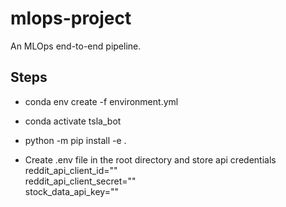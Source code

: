# mlops-project
An MLOps end-to-end pipeline.

## Steps
- conda env create -f environment.yml
- conda activate tsla_bot
- python -m pip install -e .

- Create .env file in the root directory and store api credentials  
reddit_api_client_id=""  
reddit_api_client_secret=""  
stock_data_api_key=""  
